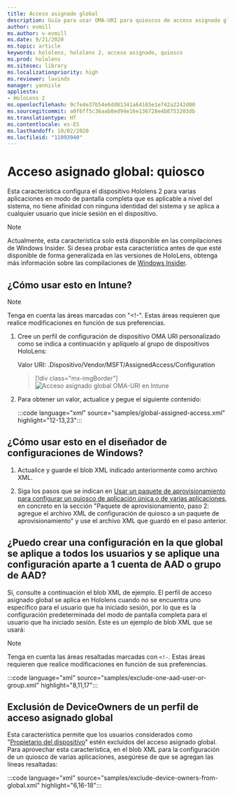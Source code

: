 ```yaml
---
title: Acceso asignado global
description: Guía para usar OMA-URI para quioscos de acceso asignado global
author: evmill
ms.author: v-evmill
ms.date: 9/21/2020
ms.topic: article
keywords: hololens, hololens 2, acceso asignado, quiosco
ms.prod: hololens
ms.sitesec: library
ms.localizationpriority: high
ms.reviewer: lavinds
manager: yannisle
appliesto:
- HoloLens 2
ms.openlocfilehash: 9c7e4e37b54e6dd81341a64165e1e742a2242d00
ms.sourcegitcommit: a0f6ff5c36aab0ed94e16e136728e4b8753203db
ms.translationtype: HT
ms.contentlocale: es-ES
ms.lasthandoff: 10/02/2020
ms.locfileid: "11093940"
---
```

# Acceso asignado global: quiosco

Esta característica configura el dispositivo Hololens 2 para varias aplicaciones en modo de pantalla completa que es aplicable a nivel del sistema, no tiene afinidad con ninguna identidad del sistema y se aplica a cualquier usuario que inicie sesión en el dispositivo. 

> [!NOTE]
> Actualmente, esta característica solo está disponible en las compilaciones de Windows Insider. Si desea probar esta característica antes de que esté disponible de forma generalizada en las versiones de HoloLens, obtenga más información sobre las compilaciones de [Windows Insider](hololens-insider.md).
 
## ¿Cómo usar esto en Intune? 

> [!NOTE]
> Tenga en cuenta las áreas marcadas con "<!-". Estas áreas requieren que realice modificaciones en función de sus preferencias. 

1.  Cree un perfil de configuración de dispositivo OMA URI personalizado como se indica a continuación y aplíquelo al grupo de dispositivos HoloLens: 

    Valor URI: .Dispositivo/Vendor/MSFT/AssignedAccess/Configuration
   
    > [!div class="mx-imgBorder"]
    > ![Acceso asignado global OMA-URI en Intune](images/global-assigned-access-omauri.png)

2.  Para obtener un valor, actualice y pegue el siguiente contenido: 

    :::code language="xml" source="samples/global-assigned-access.xml" highlight="12-13,23":::

## ¿Cómo usar esto en el diseñador de configuraciones de Windows? 
 
1.  Actualice y guarde el blob XML indicado anteriormente como archivo XML. 

2.  Siga los pasos que se indican en [Usar un paquete de aprovisionamiento para configurar un quiosco de aplicación única o de varias aplicaciones](https://docs.microsoft.com/hololens/hololens-kiosk#use-a-provisioning-package-to-set-up-a-single-app-or-multi-app-kiosk), en concreto en la sección "Paquete de aprovisionamiento, paso 2: agregue el archivo XML de configuración de quiosco a un paquete de aprovisionamiento" y use el archivo XML que guardó en el paso anterior. 

## ¿Puedo crear una configuración en la que global se aplique a todos los usuarios y se aplique una configuración aparte a 1 cuenta de AAD o grupo de AAD? 

Sí, consulte a continuación el blob XML de ejemplo. El perfil de acceso asignado global se aplica en Hololens cuando no se encuentra uno específico para el usuario que ha iniciado sesión, por lo que es la configuración predeterminada del modo de pantalla completa para el usuario que ha iniciado sesión. Este es un ejemplo de blob XML que se usará: 

> [!NOTE]
> Tenga en cuenta las áreas resaltadas marcadas con `<!-`. Estas áreas requieren que realice modificaciones en función de sus preferencias. 

 :::code language="xml" source="samples/exclude-one-aad-user-or-group.xml" highlight="8,11,17":::

## Exclusión de DeviceOwners de un perfil de acceso asignado global

Esta característica permite que los usuarios considerados como "[Propietario del dispositivo](security-adminless-os.md)" estén excluidos del acceso asignado global. Para aprovechar esta característica, en el blob XML para la configuración de un quiosco de varias aplicaciones, asegúrese de que se agregan las líneas resaltadas: 

 :::code language="xml" source="samples/exclude-device-owners-from-global.xml" highlight="6,16-18":::
 
